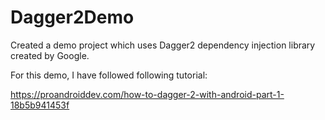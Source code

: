 # Dagger2Demo

Created a demo project which uses Dagger2 dependency injection library created by Google.

For this demo, I have followed following tutorial:

https://proandroiddev.com/how-to-dagger-2-with-android-part-1-18b5b941453f
